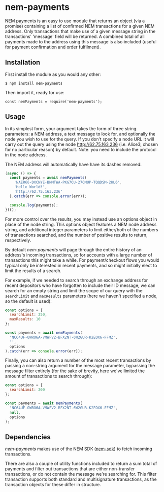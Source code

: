 # nem-payments

NEM payments is an easy to use module that returns an object (via a promise) containing a list of confirmed NEM transactions for a given NEM address. Only transactions that make use of a given message string in the transactions' 'message' field will be returned. A combined total of all payments made to the address using this message is also included (useful for payment confirmation and order fulfilment).

## Installation

First install the module as you would any other:

`$ npm install nem-payments`

Then import it, ready for use:

`const nemPayments = require('nem-payments');`

## Usage

In its simplest form, your argument takes the form of three string parameters: a NEM address, a text message to look for, and optionally the node you wish to use for the query. If you don't specify a node URL it will carry out the query using the node <http://62.75.163.236> (i.e. Alice3, chosen for no particular reason) by default. Note: you need to include the protocol in the node address.

The NEM address will automatically have have its dashes removed.

```javascript
(async () => {
  const payments = await nemPayments(
    'NAER66-DXCNYE-BNMTWA-PKG7CU-27CMUP-TQQDSM-2KL6',
    'Hello World!',
    'http://62.75.163.236'
  ).catch(err => console.error(err));

  console.log(payments);
})();
```

For more control over the results, you may instead use an options object in place of the node string. This options object features a NEM node address string, and additional integer parameters to limit either/both of the numbers of transactions searched, and the number of positive results to return, respectively.

By default _nem-payments_ will page through the entire history of an address's incoming transactions, so for accounts with a large number of transactions this might take a while. For payment/checkout flows you would typical only be interested in recent payments, and so might initially elect to limit the results of a search.

For example, if we needed to search through an exchange address for recent depositors who have forgotten to include their ID message, we can search for an empty string and limit the scope of our query with the `searchLimit` and `maxResults` parameters (here we haven't specified a node, so the default is used):

```javascript
const options = {
  searchLimit: 250,
  maxResults: 10
};

const payments = await nemPayments(
  'NC64UF-OWRO6A-VMWFV2-BFX2NT-6W2GUR-K2EOX6-FFMZ',
  '',
  options
).catch(err => console.error(err));
```

Finally, you can also return a number of the most recent transactions by passing a non-string argument for the message parameter, bypassing the message filter entirely (for the sake of brevity, here we've limited the amount of transactions to search through):

```javascript
const options = {
  searchLimit: 200
};

const payments = await nemPayments(
  'NC64UF-OWRO6A-VMWFV2-BFX2NT-6W2GUR-K2EOX6-FFMZ',
  null,
  options
);
```

## Dependencies

_nem-payments_ makes use of the NEM SDK ([nem-sdk](https://www.npmjs.com/package/nem-sdk)) to fetch incoming transactions.

There are also a couple of utility functions included to return a sum total of payments and filter out transactions that are either non-transfer transactions, or do not contain the message we're searching for. This filter transaction supports both standard and multisignature transactions, as the transaction objects for these differ in structure.
